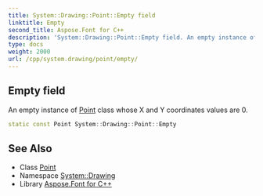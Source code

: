 ```yaml
---
title: System::Drawing::Point::Empty field
linktitle: Empty
second_title: Aspose.Font for C++
description: 'System::Drawing::Point::Empty field. An empty instance of Point class whose X and Y coordinates values are 0 in C++.'
type: docs
weight: 2000
url: /cpp/system.drawing/point/empty/
---
```

## Empty field


An empty instance of [Point](../) class whose X and Y coordinates values are 0.

```cpp
static const Point System::Drawing::Point::Empty
```

## See Also

* Class [Point](../)
* Namespace [System::Drawing](../../)
* Library [Aspose.Font for C++](../../../)
